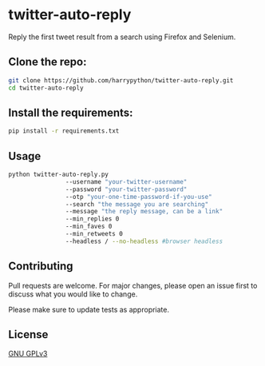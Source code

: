 # twitter-auto-reply

Reply the first tweet result from a search using Firefox and Selenium.

## Clone the repo:
```bash 
git clone https://github.com/harrypython/twitter-auto-reply.git
cd twitter-auto-reply
```  
## Install the requirements: 
```bash 
pip install -r requirements.txt
```  

## Usage

```bash
python twitter-auto-reply.py 
                --username "your-twitter-username" 
                --password "your-twitter-password" 
                --otp "your-one-time-password-if-you-use" 
                --search "the message you are searching" 
                --message "the reply message, can be a link" 
                --min_replies 0 
                --min_faves 0 
                --min_retweets 0
                --headless / --no-headless #browser headless
```

## Contributing

Pull requests are welcome. For major changes, please open an issue first to discuss what you would like to change.

Please make sure to update tests as appropriate.

## License

[ GNU GPLv3 ](https://choosealicense.com/licenses/gpl-3.0/)

